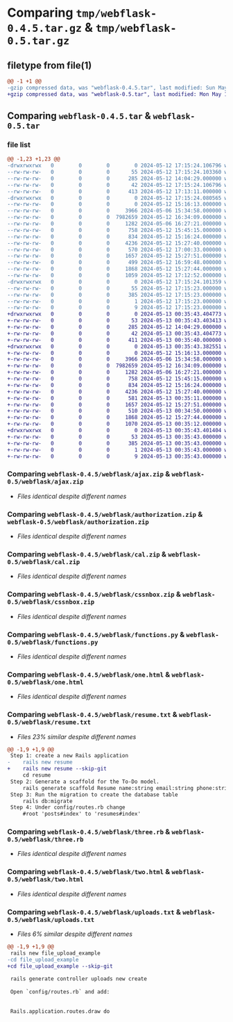 # Comparing `tmp/webflask-0.4.5.tar.gz` & `tmp/webflask-0.5.tar.gz`

## filetype from file(1)

```diff
@@ -1 +1 @@
-gzip compressed data, was "webflask-0.4.5.tar", last modified: Sun May 12 17:15:24 2024, max compression
+gzip compressed data, was "webflask-0.5.tar", last modified: Mon May 13 00:35:43 2024, max compression
```

## Comparing `webflask-0.4.5.tar` & `webflask-0.5.tar`

### file list

```diff
@@ -1,23 +1,23 @@
-drwxrwxrwx   0        0        0        0 2024-05-12 17:15:24.106796 webflask-0.4.5/
--rw-rw-rw-   0        0        0       55 2024-05-12 17:15:24.103360 webflask-0.4.5/PKG-INFO
--rw-rw-rw-   0        0        0      285 2024-05-12 14:04:29.000000 webflask-0.4.5/README.md
--rw-rw-rw-   0        0        0       42 2024-05-12 17:15:24.106796 webflask-0.4.5/setup.cfg
--rw-rw-rw-   0        0        0      413 2024-05-12 17:13:11.000000 webflask-0.4.5/setup.py
-drwxrwxrwx   0        0        0        0 2024-05-12 17:15:24.080565 webflask-0.4.5/webflask/
--rw-rw-rw-   0        0        0        0 2024-05-12 15:16:13.000000 webflask-0.4.5/webflask/__init__.py
--rw-rw-rw-   0        0        0     3966 2024-05-06 15:34:58.000000 webflask-0.4.5/webflask/ajax.zip
--rw-rw-rw-   0        0        0  7982659 2024-05-12 16:34:09.000000 webflask-0.4.5/webflask/authorization.zip
--rw-rw-rw-   0        0        0     1282 2024-05-06 16:27:21.000000 webflask-0.4.5/webflask/cal.zip
--rw-rw-rw-   0        0        0      758 2024-05-12 15:45:15.000000 webflask-0.4.5/webflask/cssnbox.zip
--rw-rw-rw-   0        0        0      834 2024-05-12 15:16:24.000000 webflask-0.4.5/webflask/functions.py
--rw-rw-rw-   0        0        0     4236 2024-05-12 15:27:40.000000 webflask-0.4.5/webflask/one.html
--rw-rw-rw-   0        0        0      570 2024-05-12 17:00:33.000000 webflask-0.4.5/webflask/resume.txt
--rw-rw-rw-   0        0        0     1657 2024-05-12 15:27:51.000000 webflask-0.4.5/webflask/three.rb
--rw-rw-rw-   0        0        0      499 2024-05-12 16:59:48.000000 webflask-0.4.5/webflask/todo.txt
--rw-rw-rw-   0        0        0     1868 2024-05-12 15:27:44.000000 webflask-0.4.5/webflask/two.html
--rw-rw-rw-   0        0        0     1059 2024-05-12 17:12:52.000000 webflask-0.4.5/webflask/uploads.txt
-drwxrwxrwx   0        0        0        0 2024-05-12 17:15:24.101359 webflask-0.4.5/webflask.egg-info/
--rw-rw-rw-   0        0        0       55 2024-05-12 17:15:23.000000 webflask-0.4.5/webflask.egg-info/PKG-INFO
--rw-rw-rw-   0        0        0      385 2024-05-12 17:15:23.000000 webflask-0.4.5/webflask.egg-info/SOURCES.txt
--rw-rw-rw-   0        0        0        1 2024-05-12 17:15:23.000000 webflask-0.4.5/webflask.egg-info/dependency_links.txt
--rw-rw-rw-   0        0        0        9 2024-05-12 17:15:23.000000 webflask-0.4.5/webflask.egg-info/top_level.txt
+drwxrwxrwx   0        0        0        0 2024-05-13 00:35:43.404773 webflask-0.5/
+-rw-rw-rw-   0        0        0       53 2024-05-13 00:35:43.403413 webflask-0.5/PKG-INFO
+-rw-rw-rw-   0        0        0      285 2024-05-12 14:04:29.000000 webflask-0.5/README.md
+-rw-rw-rw-   0        0        0       42 2024-05-13 00:35:43.404773 webflask-0.5/setup.cfg
+-rw-rw-rw-   0        0        0      411 2024-05-13 00:35:40.000000 webflask-0.5/setup.py
+drwxrwxrwx   0        0        0        0 2024-05-13 00:35:43.382551 webflask-0.5/webflask/
+-rw-rw-rw-   0        0        0        0 2024-05-12 15:16:13.000000 webflask-0.5/webflask/__init__.py
+-rw-rw-rw-   0        0        0     3966 2024-05-06 15:34:58.000000 webflask-0.5/webflask/ajax.zip
+-rw-rw-rw-   0        0        0  7982659 2024-05-12 16:34:09.000000 webflask-0.5/webflask/authorization.zip
+-rw-rw-rw-   0        0        0     1282 2024-05-06 16:27:21.000000 webflask-0.5/webflask/cal.zip
+-rw-rw-rw-   0        0        0      758 2024-05-12 15:45:15.000000 webflask-0.5/webflask/cssnbox.zip
+-rw-rw-rw-   0        0        0      834 2024-05-12 15:16:24.000000 webflask-0.5/webflask/functions.py
+-rw-rw-rw-   0        0        0     4236 2024-05-12 15:27:40.000000 webflask-0.5/webflask/one.html
+-rw-rw-rw-   0        0        0      581 2024-05-13 00:35:11.000000 webflask-0.5/webflask/resume.txt
+-rw-rw-rw-   0        0        0     1657 2024-05-12 15:27:51.000000 webflask-0.5/webflask/three.rb
+-rw-rw-rw-   0        0        0      510 2024-05-13 00:34:50.000000 webflask-0.5/webflask/todo.txt
+-rw-rw-rw-   0        0        0     1868 2024-05-12 15:27:44.000000 webflask-0.5/webflask/two.html
+-rw-rw-rw-   0        0        0     1070 2024-05-13 00:35:12.000000 webflask-0.5/webflask/uploads.txt
+drwxrwxrwx   0        0        0        0 2024-05-13 00:35:43.401404 webflask-0.5/webflask.egg-info/
+-rw-rw-rw-   0        0        0       53 2024-05-13 00:35:43.000000 webflask-0.5/webflask.egg-info/PKG-INFO
+-rw-rw-rw-   0        0        0      385 2024-05-13 00:35:43.000000 webflask-0.5/webflask.egg-info/SOURCES.txt
+-rw-rw-rw-   0        0        0        1 2024-05-13 00:35:43.000000 webflask-0.5/webflask.egg-info/dependency_links.txt
+-rw-rw-rw-   0        0        0        9 2024-05-13 00:35:43.000000 webflask-0.5/webflask.egg-info/top_level.txt
```

### Comparing `webflask-0.4.5/webflask/ajax.zip` & `webflask-0.5/webflask/ajax.zip`

 * *Files identical despite different names*

### Comparing `webflask-0.4.5/webflask/authorization.zip` & `webflask-0.5/webflask/authorization.zip`

 * *Files identical despite different names*

### Comparing `webflask-0.4.5/webflask/cal.zip` & `webflask-0.5/webflask/cal.zip`

 * *Files identical despite different names*

### Comparing `webflask-0.4.5/webflask/cssnbox.zip` & `webflask-0.5/webflask/cssnbox.zip`

 * *Files identical despite different names*

### Comparing `webflask-0.4.5/webflask/functions.py` & `webflask-0.5/webflask/functions.py`

 * *Files identical despite different names*

### Comparing `webflask-0.4.5/webflask/one.html` & `webflask-0.5/webflask/one.html`

 * *Files identical despite different names*

### Comparing `webflask-0.4.5/webflask/resume.txt` & `webflask-0.5/webflask/resume.txt`

 * *Files 23% similar despite different names*

```diff
@@ -1,9 +1,9 @@
 Step 1: create a new Rails application 
-    rails new resume 
+    rails new resume --skip-git 
     cd resume
 Step 2: Generate a scaffold for the To-Do model. 
     rails generate scaffold Resume name:string email:string phone:string summary:text education:text experience:text skills:text  
 Step 3: Run the migration to create the database table 
     rails db:migrate 
 Step 4: Under config/routes.rb change
     #root 'posts#index' to 'resumes#index'
```

### Comparing `webflask-0.4.5/webflask/three.rb` & `webflask-0.5/webflask/three.rb`

 * *Files identical despite different names*

### Comparing `webflask-0.4.5/webflask/two.html` & `webflask-0.5/webflask/two.html`

 * *Files identical despite different names*

### Comparing `webflask-0.4.5/webflask/uploads.txt` & `webflask-0.5/webflask/uploads.txt`

 * *Files 6% similar despite different names*

```diff
@@ -1,9 +1,9 @@
 rails new file_upload_example
-cd file_upload_example
+cd file_upload_example --skip-git
 
 rails generate controller uploads new create
 
 Open `config/routes.rb` and add:
 
 
 Rails.application.routes.draw do
```


